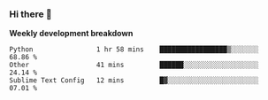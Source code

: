 ### Hi there 👋


**Weekly development breakdown**

<!--START_SECTION:waka-->
```text
Python                1 hr 58 mins    █████████████████▒░░░░░░░   68.86 % 
Other                 41 mins         ██████░░░░░░░░░░░░░░░░░░░   24.14 % 
Sublime Text Config   12 mins         █▓░░░░░░░░░░░░░░░░░░░░░░░   07.01 % 
```
<!--END_SECTION:waka-->
